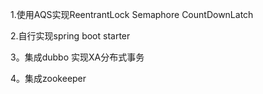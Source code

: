1.使用AQS实现ReentrantLock
Semaphore
CountDownLatch

2.自行实现spring boot starter

3。集成dubbo 实现XA分布式事务

4。集成zookeeper